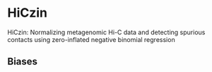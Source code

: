 # HiCzin
HiCzin: Normalizing metagenomic Hi-C data and detecting spurious contacts using zero-inflated negative binomial regression

## Biases
